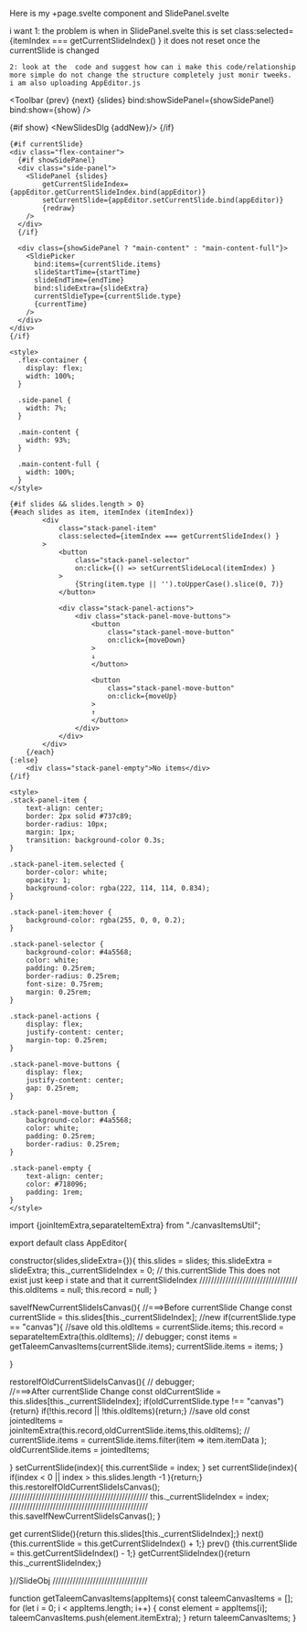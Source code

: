 
Here is my +page.svelte component and SlidePanel.svelte

i want 
    1: the problem is when in SlidePanel.svelte this is set
          class:selected={itemIndex === getCurrentSlideIndex() }
          it does not reset once the currentSlide is changed

    2: look at the  code and suggest how can i make this code/relationship more simple do not change the structure completely just monir tweeks. i am also uploading AppEditor.js

<script>
    import SldiePicker from "../../lib/presentation/editor/SlidePicker.svelte";
    import { onMount } from "svelte";
    import {presentation} from "../../lib/presentation_from_db";    
    import NewSlidesDlg from "./toolbar/NewSlidesDlg.svelte";
    import AppEditor from "./AppEditor";
    import Toolbar from "./toolbar/Toolbar.svelte";    
    import SlidePanel from "./toolbar/SlidePanel.svelte";
    import getNewSlide from "./addNewSlide/getNewSlide";

    let  slides = presentation.slides;
    let  appEditor = null;
    ////////////////////////////////STATE///////////////////////////
    let currentSlide = null;
    let currentTime = 0;
    let startTime = 0;
    let show = false;
    let endTime = 10;
    let slideExtra = {};
    let showSidePanel = true; // Add this to control side panel visibility
    function redraw(){
        const cs = appEditor.currentSlide;
        currentSlide = cs;    
    }
    function next(){
     appEditor.next();
     currentSlide = appEditor.currentSlide;
    }
    
    function prev(){
     appEditor.prev();
     currentSlide = appEditor.currentSlide;
    }
    onMount(async()=>{
    
        appEditor = new AppEditor(slides);
        appEditor.currentSlide = 0;
        currentSlide = appEditor.currentSlide;
    });
  
    
function addNew(slideType) {
    try {
        // debugger;
      if(slideType === 'Eqs'){slideType='eqs';}

      const newSlide = getNewSlide(slideType);
     slides.push(newSlide);
     appEditor.currentSlide = slides.length -1;
     currentSlide = appEditor.currentSlide;
      show = false;
    } catch (error) {
      console.error('Failed to add new slide:', error);
    }
}
    </script>
  
<Toolbar  {prev} {next} {slides} bind:showSidePanel={showSidePanel} bind:show={show} />
  

{#if show}
  <NewSlidesDlg    {addNew}/>
{/if}

    {#if currentSlide}
    <div class="flex-container">
      {#if showSidePanel}
      <div class="side-panel">
        <SlidePanel {slides} 
            getCurrentSlideIndex={appEditor.getCurrentSlideIndex.bind(appEditor)} 
            setCurrentSlide={appEditor.setCurrentSlide.bind(appEditor)} 
            {redraw}
        />
      </div>
      {/if}
      
      <div class={showSidePanel ? "main-content" : "main-content-full"}>
        <SldiePicker
          bind:items={currentSlide.items}
          slideStartTime={startTime}
          slideEndTime={endTime} 
          bind:slideExtra={slideExtra}
          currentSldieType={currentSlide.type}
          {currentTime}
        />
      </div>
    </div>
    {/if}
    
    <style>
      .flex-container {
        display: flex;
        width: 100%;
      }
      
      .side-panel {
        width: 7%;
      }
      
      .main-content {
        width: 93%;
      }
      
      .main-content-full {
        width: 100%;
      }
    </style>

<script>

    export let slides=[];
    export let getCurrentSlideIndex;
    export let redraw;
    export let setCurrentSlide;

function setCurrentSlideLocal(index){

setCurrentSlide(index);
redraw();

}    
function moveUp() {console.log("move up");}

function moveDown() {console.log("move down");}

    </script>
    
    {#if slides && slides.length > 0}
    {#each slides as item, itemIndex (itemIndex)}
            <div 
                class="stack-panel-item"
                class:selected={itemIndex === getCurrentSlideIndex() }
            >
                <button 
                    class="stack-panel-selector" 
                    on:click={() => setCurrentSlideLocal(itemIndex) }
                >
                    {String(item.type || '').toUpperCase().slice(0, 7)}
                </button>
                
                <div class="stack-panel-actions">
                    <div class="stack-panel-move-buttons">
                        <button 
                            class="stack-panel-move-button"
                            on:click={moveDown}
                        >
                        ↓
                        </button>
    
                        <button 
                            class="stack-panel-move-button"
                            on:click={moveUp}
                        >
                        ↑
                        </button>
                    </div>
                </div>
            </div>
        {/each}
    {:else}
        <div class="stack-panel-empty">No items</div>
    {/if}
    
    <style>
    .stack-panel-item {
        text-align: center;
        border: 2px solid #737c89;
        border-radius: 10px;
        margin: 1px;
        transition: background-color 0.3s;
    }
    
    .stack-panel-item.selected {
        border-color: white;
        opacity: 1;
        background-color: rgba(222, 114, 114, 0.834);
    }
    
    .stack-panel-item:hover {
        background-color: rgba(255, 0, 0, 0.2);
    }
    
    .stack-panel-selector {
        background-color: #4a5568;
        color: white;
        padding: 0.25rem;
        border-radius: 0.25rem;
        font-size: 0.75rem;
        margin: 0.25rem;
    }
    
    .stack-panel-actions {
        display: flex;
        justify-content: center;
        margin-top: 0.25rem;
    }
    
    .stack-panel-move-buttons {
        display: flex;
        justify-content: center;
        gap: 0.25rem;
    }
    
    .stack-panel-move-button {
        background-color: #4a5568;
        color: white;
        padding: 0.25rem;
        border-radius: 0.25rem;
    }
    
    .stack-panel-empty {
        text-align: center;
        color: #718096;
        padding: 1rem;
    }
    </style>

import {joinItemExtra,separateItemExtra} from "./canvasItemsUtil";

export default class AppEditor{

constructor(slides,slideExtra={}){
    this.slides = slides;
    this.slideExtra = slideExtra;
    this._currentSlideIndex = 0;
    // this.currentSlide  This does not exist just keep i state and that it currentSlideIndex
    //////////////////////////////////
    this.oldItems = null; 
    this.record = null; 
}

saveIfNewCurrentSlideIsCanvas(){
      //===>Before currentSlide Change
    const currentSlide =  this.slides[this._currentSlideIndex]; //new 
    if(currentSlide.type == "canvas"){
        //save old
        this.oldItems = currentSlide.items;
        this.record =   separateItemExtra(this.oldItems);
        // debugger;
        const items = getTaleemCanvasItems(currentSlide.items); 
        currentSlide.items = items; 
    }

}

restoreIfOldCurrentSlideIsCanvas(){
// debugger;  
//===>After currentSlide Change
const oldCurrentSlide =  this.slides[this._currentSlideIndex];
if(oldCurrentSlide.type !== "canvas"){return}
if(!this.record || !this.oldItems){return;}
        //save old
    const jointedItems = joinItemExtra(this.record,oldCurrentSlide.items,this.oldItems);
    // currentSlide.items = currentSlide.items.filter(item => item.itemData ); 
    oldCurrentSlide.items = jointedItems; 
    
}
setCurrentSlide(index){
    this.currentSlide = index;
}
set currentSlide(index){
    if(index < 0 || index > this.slides.length -1 ){return;}
    this.restoreIfOldCurrentSlideIsCanvas();   
    ////////////////////////////////////////////////
                this._currentSlideIndex = index;
    ////////////////////////////////////////////////  
    this.saveIfNewCurrentSlideIsCanvas(); 
}

get currentSlide(){return  this.slides[this._currentSlideIndex];}
next() {this.currentSlide = this.getCurrentSlideIndex() + 1;}
prev() {this.currentSlide = this.getCurrentSlideIndex() - 1;}
getCurrentSlideIndex(){return this._currentSlideIndex;}


}//SlideObj
/////////////////////////////////

function getTaleemCanvasItems(appItems){
    const taleemCanvasItems = [];
    for (let i = 0; i < appItems.length; i++) {
        const element = appItems[i];
        taleemCanvasItems.push(element.itemExtra);
    }
  return taleemCanvasItems;
}                  